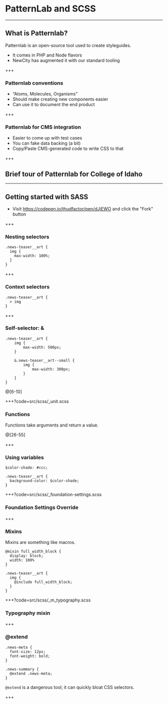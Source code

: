 # PatternLab and SCSS

---

## What is Patternlab?

Patternlab is an open-source tool used to create styleguides.

- It comes in PHP and Node flavors
- NewCity has augmented it with our standard tooling

+++

### Patternlab conventions

- “Atoms, Molecules, Organisms”
- Should make creating new components easier
- Can use it to document the end product

+++

### Patternlab for CMS integration

- Easier to come up with test cases
- You can fake data backing (a bit)
- Copy/Paste CMS-generated code to write CSS to that

+++

## Brief tour of Patternlab for College of Idaho

---

## Getting started with SASS

- Visit https://codepen.io/thudfactor/pen/dJjEWO and click the "Fork" button

+++

### Nesting selectors

```
.news-teaser__art {
  img {
    max-width: 100%;
  }
}
```

+++ 

### Context selectors

```
.news-teaser__art {
  > img
}
```

+++


### Self-selector: &

``` 
.news-teaser__art {
	img {
		max-width: 500px;
	}	
	
	&.news-teaser__art--small {
		img {
			max-width: 300px;	
		}
	}
}
```

@[6-10]

+++?code=src/scss/_unit.scss

### Functions

Functions take arguments and return a value. 

@[26-55]

+++

### Using variables 

```
$color-shade: #ccc;

.news-teaser__art {
  background-color: $color-shade;
}
```

+++?code=src/scss/_foundation-settings.scss

### Foundation Settings Override

+++

### Mixins

Mixins are something like macros.

```
@mixin full_width_block {
  display: block;
  width: 100%
}

.news-teaser__art {
  img {
    @include full_width_block;
  }
}
```

+++?code=src/scss/_m_typography.scss

### Typography mixin  

+++

### @extend

```
.news-meta {
  font-size: 12px;
  font-weight: bold;
}

.news-summary {
  @extend .news-meta;
}
```

`@extend` is a dangerous tool; it can quickly bloat CSS selectors.

+++




